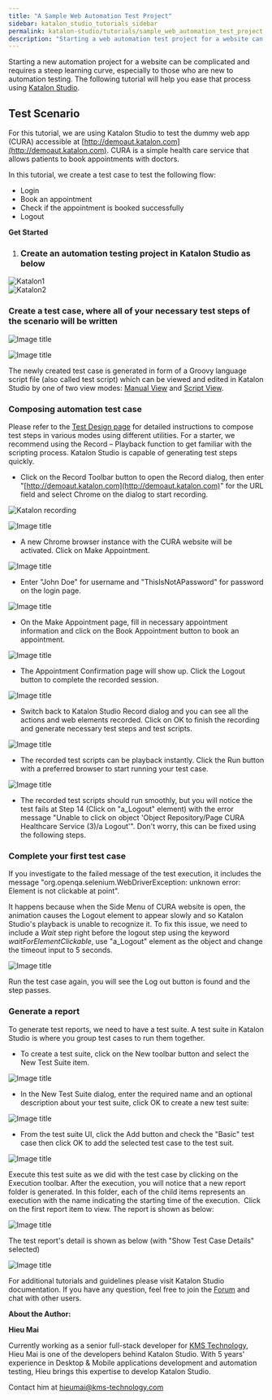 ```yaml
---
title: "A Sample Web Automation Test Project"
sidebar: katalon_studio_tutorials_sidebar
permalink: katalon-studio/tutorials/sample_web_automation_test_project.html
description: "Starting a web automation test project for a website can be complicated. The following tutorial will help you ease that process using Katalon Studio."
---
```

Starting a new automation project for a website can be complicated and requires a steep learning curve, especially to those who are new to automation testing. The following tutorial will help you ease that process using [Katalon Studio](https://www.katalon.com).

Test Scenario
-------------

For this tutorial, we are using Katalon Studio to test the dummy web app (CURA) accessible at [http://demoaut.katalon.com](http://demoaut.katalon.com). CURA is a simple health care service that allows patients to book appointments with doctors.

In this tutorial, we create a test case to test the following flow:

*   Login
*   Book an appointment
*   Check if the appointment is booked successfully
*   Logout

**Get Started**

1.  ### Create an automation testing project in Katalon Studio as below
    

![Katalon1](../../images/katalon-studio/tutorials/sample_web_automation_test_project/Katalon1.png)  
![Katalon2](../../images/katalon-studio/tutorials/sample_web_automation_test_project/Katalon2.png)

### Create a test case, where all of your necessary test steps of the scenario will be written

![Image title](../../images/katalon-studio/tutorials/sample_web_automation_test_project/Katalon3.png)

![Image title](../../images/katalon-studio/tutorials/sample_web_automation_test_project/Katalon4.png)

The newly created test case is generated in form of a Groovy language script file (also called test script) which can be viewed and edited in Katalon Studio by one of two view modes: [Manual View](/x/9YEw) and [Script View](/x/Y4Iw).

### Composing automation test case

Please refer to the [Test Design page](/display/KD/Test+Design) for detailed instructions to compose test steps in various modes using different utilities. For a starter, we recommend using the Record – Playback function to get familiar with the scripting process. Katalon Studio is capable of generating test steps quickly.

*   Click on the Record Toolbar button to open the Record dialog, then enter "[http://demoaut.katalon.com](http://demoaut.katalon.com)" for the URL field and select Chrome on the dialog to start recording.

![Katalon recording](../../images/katalon-studio/tutorials/sample_web_automation_test_project/Katalon5.png)

![Image title](../../images/katalon-studio/tutorials/sample_web_automation_test_project/Katalon6.png)

*   A new Chrome browser instance with the CURA website will be activated. Click on Make Appointment.

![Image title](../../images/katalon-studio/tutorials/sample_web_automation_test_project/Katalon8.png)

*   Enter "John Doe" for username and "ThisIsNotAPassword" for password on the login page.

![Image title](../../images/katalon-studio/tutorials/sample_web_automation_test_project/Katalon9.png)

*   On the Make Appointment page, fill in necessary appointment information and click on the Book Appointment button to book an appointment.

![Image title](../../images/katalon-studio/tutorials/sample_web_automation_test_project/Katalon10.png)

*   The Appointment Confirmation page will show up. Click the Logout button to complete the recorded session.

![Image title](../../images/katalon-studio/tutorials/sample_web_automation_test_project/Katalon11.png)

*   Switch back to Katalon Studio Record dialog and you can see all the actions and web elements recorded. Click on OK to finish the recording and generate necessary test steps and test scripts.

![Image title](../../images/katalon-studio/tutorials/sample_web_automation_test_project/Katalon12.png)

*   The recorded test scripts can be playback instantly. Click the Run button with a preferred browser to start running your test case.

![Image title](../../images/katalon-studio/tutorials/sample_web_automation_test_project/Katalon13.png)

*   The recorded test scripts should run smoothly, but you will notice the test fails at Step 14 (Click on "a_Logout" element) with the error message "Unable to click on object 'Object Repository/Page CURA Healthcare Service (3)/a Logout'". Don't worry, this can be fixed using the following steps.

### Complete your first test case

If you investigate to the failed message of the test execution, it includes the message "org.openqa.selenium.WebDriverException: unknown error: Element is not clickable at point".

It happens because when the Side Menu of CURA website is open, the animation causes the Logout element to appear slowly and so Katalon Studio's playback is unable to recognize it. To fix this issue, we need to include a _Wait_ step right before the logout step using the keyword _waitForElementClickable_, use "a_Logout" element as the object and change the timeout input to 5 seconds.

![Image title](../../images/katalon-studio/tutorials/sample_web_automation_test_project/Katalon14.png)

Run the test case again, you will see the Log out button is found and the step passes.

### Generate a report

To generate test reports, we need to have a test suite. A test suite in Katalon Studio is where you group test cases to run them together.

*   To create a test suite, click on the New toolbar button and select the New Test Suite item.

![Image title](../../images/katalon-studio/tutorials/sample_web_automation_test_project/Katalon15.png)

*   In the New Test Suite dialog, enter the required name and an optional description about your test suite, click OK to create a new test suite:

![Image title](../../images/katalon-studio/tutorials/sample_web_automation_test_project/Katalon16.png)

*   From the test suite UI, click the Add button and check the "Basic" test case then click OK to add the selected test case to the test suit.

![Image title](../../images/katalon-studio/tutorials/sample_web_automation_test_project/Katalon17.png)

Execute this test suite as we did with the test case by clicking on the Execution toolbar. After the execution, you will notice that a new report folder is generated. In this folder, each of the child items represents an execution with the name indicating the starting time of the execution.  Click on the first report item to view. The report is shown as below:

![Image title](../../images/katalon-studio/tutorials/sample_web_automation_test_project/Katalon18.png)

The test report's detail is shown as below (with "Show Test Case Details" selected)

![Image title](../../images/katalon-studio/tutorials/sample_web_automation_test_project/Katalon19.png)

For additional tutorials and guidelines please visit Katalon Studio documentation. If you have any question, feel free to join the [Forum](https://forum.katalon.com) and chat with other users.

**About the Author:**

**Hieu Mai**

Currently working as a senior full-stack developer for [KMS Technology](http://www.kms-technology.com/), Hieu Mai is one of the developers behind Katalon Studio. With 5 years' experience in Desktop & Mobile applications development and automation testing, Hieu brings this expertise to develop Katalon Studio.

Contact him at [hieumai@kms-technology.com](mailto:hieumai@kms-technology.com)